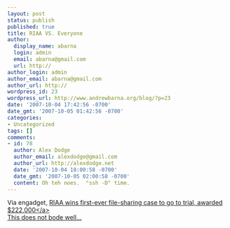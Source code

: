 ```yaml
---
layout: post
status: publish
published: true
title: RIAA VS. Everyone
author:
  display_name: abarna
  login: admin
  email: abarna@gmail.com
  url: http://
author_login: admin
author_email: abarna@gmail.com
author_url: http://
wordpress_id: 23
wordpress_url: http://www.andrewbarna.org/blog/?p=23
date: '2007-10-04 17:42:56 -0700'
date_gmt: '2007-10-05 01:42:56 -0700'
categories:
- Uncategorized
tags: []
comments:
- id: 78
  author: Alex Dodge
  author_email: alexdodge@gmail.com
  author_url: http://alexdodge.net
  date: '2007-10-04 18:00:58 -0700'
  date_gmt: '2007-10-05 02:00:58 -0700'
  content: Oh teh noes.  "ssh -D" time.
---
```

<p>Via engadget, <a href="http:&#47;&#47;www.engadget.com&#47;2007&#47;10&#47;04&#47;riaa-wins-first-ever-file-sharing-case-to-go-to-trial-awarded&#47;"> RIAA wins first-ever file-sharing case to go to trial, awarded $222,000<&#47;a><br> This does not bode well...</p>

